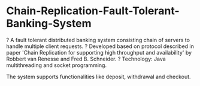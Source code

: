 # Chain-Replication-Fault-Tolerant-Banking-System

? A fault tolerant distributed banking system consisting chain of servers to handle multiple client requests.
? Developed based on protocol described in paper 'Chain Replication for supporting high throughput and availability' by Robbert van Renesse and Fred B. Schneider.
? Technology: Java multithreading and socket programming.

The system supports functionalities like deposit, withdrawal and checkout. 